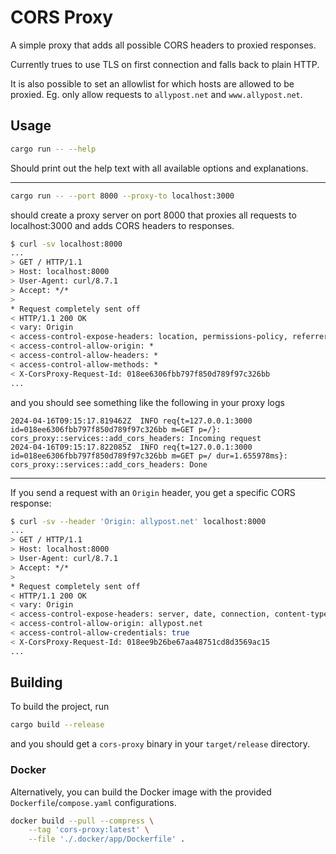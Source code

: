 # CORS Proxy

A simple proxy that adds all possible CORS headers to proxied responses.

Currently trues to use TLS on first connection and falls back to plain HTTP.

It is also possible to set an allowlist for which hosts are allowed to be proxied.
Eg. only allow requests to `allypost.net` and `www.allypost.net`.

## Usage

```bash
cargo run -- --help
```

Should print out the help text with all available options and explanations.

------------------

```bash
cargo run -- --port 8000 --proxy-to localhost:3000
```

should create a proxy server on port 8000 that proxies all requests to localhost:3000 and adds CORS headers to responses.

```bash
$ curl -sv localhost:8000
...
> GET / HTTP/1.1
> Host: localhost:8000
> User-Agent: curl/8.7.1
> Accept: */*
>
* Request completely sent off
< HTTP/1.1 200 OK
< vary: Origin
< access-control-expose-headers: location, permissions-policy, referrer-policy, vary, x-clacks-overhead, x-content-type-options, date, content-length, content-type
< access-control-allow-origin: *
< access-control-allow-headers: *
< access-control-allow-methods: *
< X-CorsProxy-Request-Id: 018ee6306fbb797f850d789f97c326bb
...
```

and you should see something like the following in your proxy logs

```log
2024-04-16T09:15:17.819462Z  INFO req{t=127.0.0.1:3000 id=018ee6306fbb797f850d789f97c326bb m=GET p=/}: cors_proxy::services::add_cors_headers: Incoming request
2024-04-16T09:15:17.822085Z  INFO req{t=127.0.0.1:3000 id=018ee6306fbb797f850d789f97c326bb m=GET p=/ dur=1.655978ms}: cors_proxy::services::add_cors_headers: Done
```

------------------

If you send a request with an `Origin` header, you get a specific CORS response:

```bash
$ curl -sv --header 'Origin: allypost.net' localhost:8000
...
> GET / HTTP/1.1
> Host: localhost:8000
> User-Agent: curl/8.7.1
> Accept: */*
>
* Request completely sent off
< HTTP/1.1 200 OK
< vary: Origin
< access-control-expose-headers: server, date, connection, content-type, content-length
< access-control-allow-origin: allypost.net
< access-control-allow-credentials: true
< X-CorsProxy-Request-Id: 018ee9b26be67aa48751cd8d3569ac15
...
```

## Building

To build the project, run

```bash
cargo build --release
```

and you should get a `cors-proxy` binary in your `target/release` directory.

### Docker

Alternatively, you can build the Docker image with the provided `Dockerfile`/`compose.yaml` configurations.

```bash
docker build --pull --compress \
    --tag 'cors-proxy:latest' \
    --file './.docker/app/Dockerfile' .
```
